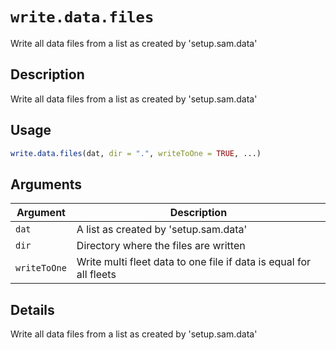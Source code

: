 # `write.data.files`

Write all data files from a list as created by 'setup.sam.data'


## Description

Write all data files from a list as created by 'setup.sam.data'


## Usage

```r
write.data.files(dat, dir = ".", writeToOne = TRUE, ...)
```


## Arguments

Argument      |Description
------------- |----------------
`dat`     |     A list as created by 'setup.sam.data'
`dir`     |     Directory where the files are written
`writeToOne`     |     Write multi fleet data to one file if data is equal for all fleets


## Details

Write all data files from a list as created by 'setup.sam.data'


